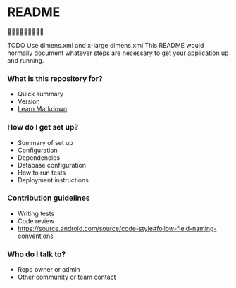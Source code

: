 # README #

🌊🌊🌊🌊🌊🌊🌊🌊🌊

TODO
Use dimens.xml and x-large dimens.xml
This README would normally document whatever steps are necessary to get your application up and running.

### What is this repository for? ###

* Quick summary
* Version
* [Learn Markdown](https://bitbucket.org/tutorials/markdowndemo)

### How do I get set up? ###

* Summary of set up
* Configuration
* Dependencies
* Database configuration
* How to run tests
* Deployment instructions

### Contribution guidelines ###

* Writing tests
* Code review
* https://source.android.com/source/code-style#follow-field-naming-conventions

### Who do I talk to? ###

* Repo owner or admin
* Other community or team contact